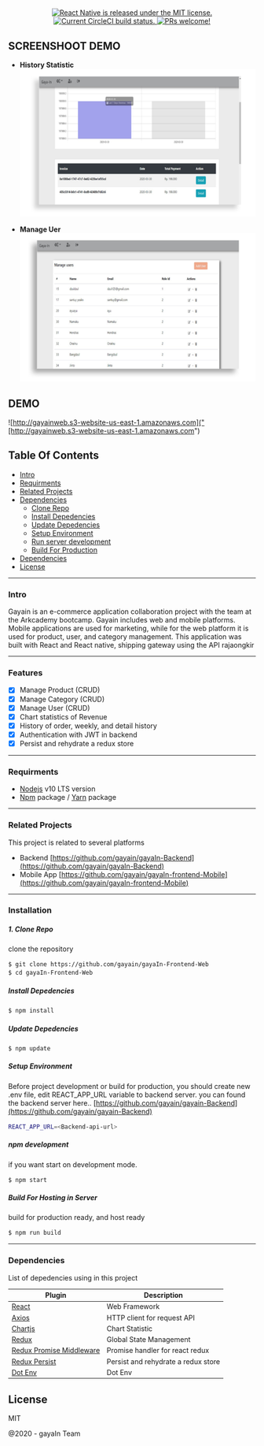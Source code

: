<h1 align="center">
  <a href="http://gayainweb.s3-website-us-east-1.amazonaws.com">
  </a>
</h1>

<p align="center">
  <a href="https://github.com/facebook/react/blob/master/LICENSE">
    <img src="https://img.shields.io/badge/license-MIT-blue.svg" alt="React Native is released under the MIT license." />
  </a>
  <a href="https://circleci.com/gh/facebook/react-native">
    <img src="https://circleci.com/gh/facebook/react-native.svg?style=shield" alt="Current CircleCI build status." />
  </a>
  <a href="https://www.npmjs.org/package/react>
    <img src="https://badge.fury.io/js/react-native.svg" alt="Current npm package version." />
  </a>
  <a href="https://reactnative.dev/docs/contributing">
    <img src="https://img.shields.io/badge/PRs-welcome-brightgreen.svg" alt="PRs welcome!" />
  </a>
</p>

## SCREENSHOOT DEMO
- <b>History Statistic</b>
![History](upload/1.png)

- <b> Manage Uer </b>
![User](upload/2.png)


## DEMO
![http://gayainweb.s3-website-us-east-1.amazonaws.com]("[http://gayainweb.s3-website-us-east-1.amazonaws.com")

## Table Of Contents
*  [Intro](#Intro)
*  [Requirments](#Requirments)
*  [Related Projects](#Related-Projects)
*  [Dependencies](#Dependencies)
    *  [Clone Repo](#Clone-Repo)
    *  [Install Depedencies](#Install-Depedencies)
    *  [Update Depedencies](#Update-Depedencies)
    *  [Setup Environment](#Setup-Environment)
    *  [Run server development](#Run-server-development)
    *  [Build For Production](#Build-For-Production)
* [Dependencies](#Dependencies)
* [License](#License)
___
### Intro

Gayain is an e-commerce application collaboration project with the team at the Arkcademy bootcamp.
Gayain includes web and mobile platforms. Mobile applications are used for marketing,
while for the web platform it is used for product, user, and category management.
This application was built with React and React native, shipping gateway using the API
rajaongkir

___
### Features
- [x] Manage Product (CRUD)
- [x] Manage Category (CRUD)
- [x] Manage User (CRUD)
- [x] Chart statistics of Revenue
- [x] History of order, weekly, and detail history
- [x] Authentication with JWT in backend
- [x] Persist and rehydrate a redux store
___
### Requirments

* [Nodejs](https://nodejs.org/en/) v10 LTS version
* [Npm](https://www.npmjs.com/get-npm) package / [Yarn](https://yarnpkg.com/lang/en/docs/install/#mac-stable) package
___

### Related Projects
This project is related to several platforms

* Backend [https://github.com/gayain/gayaIn-Backend](https://github.com/gayain/gayaIn-Backend)
* Mobile App [https://github.com/gayain/gayaIn-frontend-Mobile](https://github.com/gayain/gayaIn-frontend-Mobile)
___

### Installation

##### 1. Clone Repo
clone the repository

```sh
$ git clone https://github.com/gayain/gayaIn-Frontend-Web
$ cd gayaIn-Frontend-Web
```

##### Install Depedencies

```sh
$ npm install
```

##### Update Depedencies

```sh
$ npm update
```

##### Setup Environment
Before project development or build for production, you should create new .env file, edit REACT_APP_URL variable to backend server. you can found the backend server here.. [https://github.com/gayain/gayain-Backend](https://github.com/gayain/gayain-Backend)

```sh
REACT_APP_URL=<Backend-api-url>
```

##### npm development
if you want start on development mode.

```sh
$ npm start
```


##### Build For Hosting in Server
build for production ready, and host ready

```sh
$ npm run build
```
___

### Dependencies

List of depedencies using in this project

| Plugin | Description |
| ------ | ------ |
| [React](https://facebook.github.io/react-native/) | Web Framework |
| [Axios](https://github.com/axios/axios) | HTTP client for request API |
| [Chartjs](https://www.npmjs.com/package/chart.js?activeTab=readme) | Chart Statistic |
| [Redux](https://redux.js.org) | Global State Management |
| [Redux Promise Middleware](https://www.npmjs.com/package/redux-promise-middleware) | Promise handler for react redux 
| [Redux Persist](https://www.npmjs.com/package/redux-persist) | Persist and rehydrate a redux store
| [Dot Env](https://www.npmjs.com/package/dotenv) | Dot Env

License
----

MIT


@2020 - gayaIn Team
